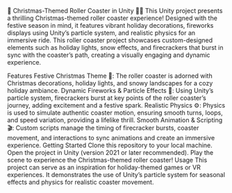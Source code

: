 🎢 Christmas-Themed Roller Coaster in Unity 🎄✨
This Unity project presents a thrilling Christmas-themed roller coaster experience! Designed with the festive season in mind, it features vibrant holiday decorations, fireworks displays using Unity’s particle system, and realistic physics for an immersive ride. This roller coaster project showcases custom-designed elements such as holiday lights, snow effects, and firecrackers that burst in sync with the coaster’s path, creating a visually engaging and dynamic experience.

Features
Festive Christmas Theme 🎅: The roller coaster is adorned with Christmas decorations, holiday lights, and snowy landscapes for a cozy holiday ambiance.
Dynamic Fireworks & Particle Effects 🎇: Using Unity’s particle system, firecrackers burst at key points of the roller coaster’s journey, adding excitement and a festive spark.
Realistic Physics ⚙️: Physics is used to simulate authentic coaster motion, ensuring smooth turns, loops, and speed variation, providing a lifelike thrill.
Smooth Animation & Scripting 🎬: Custom scripts manage the timing of firecracker bursts, coaster movement, and interactions to sync animations and create an immersive experience.
Getting Started
Clone this repository to your local machine.
Open the project in Unity (version 2021 or later recommended).
Play the scene to experience the Christmas-themed roller coaster!
Usage
This project can serve as an inspiration for holiday-themed games or VR experiences. It demonstrates the use of Unity’s particle system for seasonal effects and physics for realistic coaster movement.

